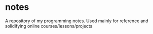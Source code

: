 # notes
A repository of my programming notes. Used mainly for reference and solidifying online courses/lessons/projects
